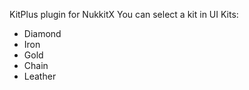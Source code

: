 KitPlus plugin for NukkitX
You can select a kit in UI
Kits:
 - Diamond
 - Iron
 - Gold
 - Chain
 - Leather
